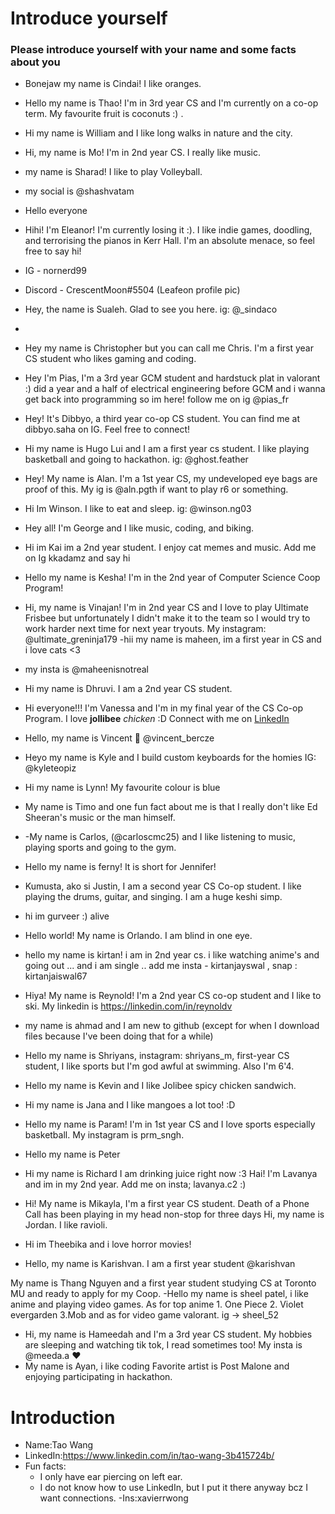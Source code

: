# Introduce yourself 
### Please introduce yourself with your name and some facts about you
- Bonejaw my name is Cindai! I like oranges. 
- Hello my name is Thao! I'm in 3rd year CS and I'm currently on a co-op term. My favourite fruit is coconuts :) .
- Hi my name is William and I like long walks in nature and the city.
- Hi, my name is Mo! I'm in 2nd year CS. I really like music.
- my name is Sharad! I like to play Volleyball. 
- my social is @shashvatam
- Hello everyone
- Hihi! I'm Eleanor! I'm currently losing it :). I like indie games, doodling, and terrorising the pianos in Kerr Hall. I'm an absolute menace, so feel free to say hi!
- IG - nornerd99
- Discord - CrescentMoon#5504 (Leafeon profile pic)
- Hey, the name is Sualeh. Glad to see you here. ig: @_sindaco
- 
- Hey my name is Christopher but you can call me Chris. I'm a first year CS student who likes gaming and coding. 
- Hey I'm Pias, I'm a 3rd year GCM student and hardstuck plat in valorant :) did a year and a half of electrical engineering before GCM and i wanna get back into programming so im here! follow me on ig @pias_fr 
- Hey! It's Dibbyo, a third year co-op CS student. You can find me at dibbyo.saha on IG. Feel free to connect!
- Hi my name is Hugo Lui and I am a first year cs student. I like playing basketball and going to hackathon. ig: @ghost.feather
- Hey! My name is Alan. I'm a 1st year CS, my undeveloped eye bags are proof of this. My ig is @aln.pgth if want to play r6 or something.
- Hi Im Winson. I like to eat and sleep. ig: @winson.ng03
- Hey all! I'm George and I like music, coding, and biking.
- Hi im Kai im a 2nd year student. I enjoy cat memes and music. Add me on Ig kkadamz and say hi 
- Hello my name is Kesha! I'm in the 2nd year of Computer Science Coop Program!
- Hi, my name is Vinajan! I'm in 2nd year CS and I love to play Ultimate Frisbee but unfortunately I didn't make it to the team so I would try to work harder next time for next year tryouts. My instagram: @ultimate_greninja179
-hii my name is maheen, im a first year in CS and i love cats <3
- my insta is @maheenisnotreal
- Hi my name is Dhruvi. I am a 2nd year CS student.
- Hi everyone!!! I'm Vanessa and I'm in my final year of the CS Co-op Program. I love **jollibee** _chicken_ :D Connect with me on [LinkedIn](https://www.linkedin.com/in/vanessalandayan/)
- Hello, my name is Vincent 👋 @vincent_bercze
- Heyo my name is Kyle and I build custom keyboards for the homies IG: @kyleteopiz
- Hi my name is Lynn! My favourite colour is blue
- My name is Timo and one fun fact about me is that I really don't like Ed Sheeran's music or the man himself.
- -My name is Carlos, (@carloscmc25) and I like listening to music, playing sports and going to the gym.
- Hello my name is ferny! It is short for Jennifer!
- Kumusta, ako si Justin, I am a second year CS Co-op student. I like playing the drums, guitar, and singing. I am a huge keshi simp.
- hi im gurveer :) alive
- Hello world! My name is Orlando. I am blind in one eye. 
- hello my name is kirtan! i am in 2nd year cs. i like watching anime's and going out ... and i am single .. add me  insta - kirtanjayswal , snap : kirtanjaiswal67
- Hiya! My name is Reynold! I'm a 2nd year CS co-op student and I like to ski. My linkedin is https://linkedin.com/in/reynoldv
- my name is ahmad and I am new to github (except for when I download files because I've been doing that for a while)
- Hello my name is Shriyans, instagram: shriyans_m, first-year CS student, I like sports but I'm god awful at swimming. Also I'm 6'4. 
- Hello my name is Kevin and I like Jolibee spicy chicken sandwich.
- Hi my name is Jana and I like mangoes a lot too! :D
- Hello my name is Param! I'm in 1st year CS and I love sports especially basketball. My instagram is prm_sngh.
- Hello my name is Peter
- Hi my name is Richard I am drinking juice right now :3
Hai! I'm Lavanya and im in my 2nd year. Add me on insta; lavanya.c2 :)
- Hi! My name is Mikayla, I'm a first year CS student. Death of a Phone Call has been playing in my head non-stop for three days 
Hi, my name is Jordan. I like ravioli.

- Hi im Theebika and i love horror movies!

- Hello, my name is Karishvan. I am a first year student @karishvan

My name is Thang Nguyen and a first year student studying CS at Toronto MU and ready to apply for my Coop.
-Hello my name is sheel patel, i like anime and playing video games. As for top anime 1. One Piece 2. Violet evergarden 3.Mob and as for video game valorant. ig -> sheel_52

- Hi, my name is Hameedah and I'm a 3rd year CS student. My hobbies are sleeping and watching tik tok, I read sometimes too! My insta is @meeda.a ❤
- My name is Ayan, i like coding
Favorite artist is Post Malone and enjoying participating in hackathon.
# Introduction
- Name:Tao Wang
- LinkedIn:https://www.linkedin.com/in/tao-wang-3b415724b/
- Fun facts:
  - I only have ear piercing on left ear.
  - I do not know how to use LinkedIn, but I put it there anyway bcz I want connections.
 -Ins:xavierrwong
